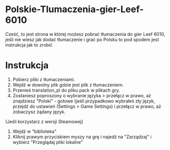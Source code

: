 # Polskie-Tlumaczenia-gier-Leef-6010
Cześć, to jest strona w której możesz pobrać tłumaczenia do gier Leef 6010, jeśli nie wiesz jak dodać tłumaczenie i grać po Polsku to pod spodem jest instrukcja jak to zrobić
# Instrukcja
1. Pobierz pliki z tłumaczeniami.
2. Wejdź w dowolny plik gdzie jest plik z tłumaczeniem.
3. Przenieś translation_pl do pliku pack w plikach gry.
4. Zostaniesz poproszony o wybranie języka > przełącz w prawo, aż znajdziesz "Polski" - gotowe (jeśli przypadkowo wybrałeś zły język, przejdź do ustawień (Settings > Game Settings) i przełącz w prawo, aż zobaczysz żądany język.

(Jeśli korzystarz z wersji Steamowej)
1. Wejdź w "biblioteka"
2. Kliknij prawym przyciskiem myszy na grę i najedź na "Zarządzaj" i wybierz "Przeglądaj pliki lokalne"
